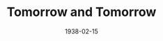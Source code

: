 ---
title: Tomorrow and Tomorrow
date: 1938-02-15
closing_date: 1938-02-17
layout: productions
featured_image:
image_caption:
image_credit:
playbill:
Theatre: Theatre Jacksonville
Venue: Little Theatre
show_details:
- Playwright: Philip Barry
cast:
- Christian Redman: Larry Lovett
- Ella: Susan McRae
- Eve Redman: Edre Ferguson
- Gail Redman: Stokes Perry
- Jane: Grace Martin
- Miss Blake: June Stoy
- Miss Frazer: Mildred Perry
- Music: Henry Cornely
- Nicholas Hay: Frank Heintz
- Samuel Gillespie: Wilbur Jobe
- Walter Burke: Phil May
crew:
- Director: Huron L. Blyden
- Lighting: Earl DeFlorin
- Props: Maxine Swisher
- Staging:
  - Herbert Swisher
  - Margaret Pumpelly
  - Mary Courtney
orchestra:
external_links:
---